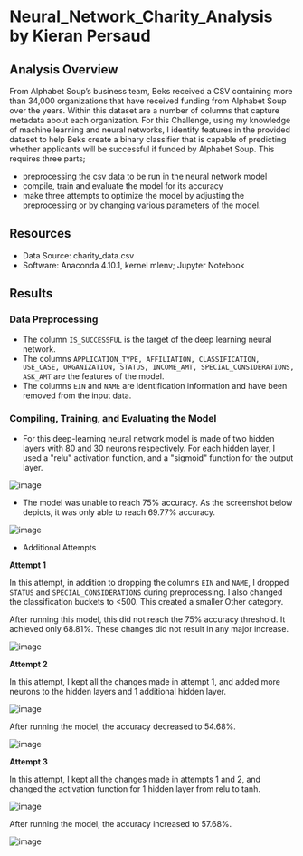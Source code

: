 # Neural_Network_Charity_Analysis by Kieran Persaud

## Analysis Overview
From Alphabet Soup’s business team, Beks received a CSV containing more than 34,000 organizations that have received funding from Alphabet Soup over the years. Within this dataset are a number of columns that capture metadata about each organization. For this Challenge, using my knowledge of machine learning and neural networks, I identify features in the provided dataset to help Beks create a binary classifier that is capable of predicting whether applicants will be successful if funded by Alphabet Soup. This requires three parts;
- preprocessing the csv data to be run in the neural network model
- compile, train and evaluate the model for its accuracy
- make three attempts to optimize the model by adjusting the preprocessing or by changing various parameters of the model.

## Resources
- Data Source: charity_data.csv
- Software: Anaconda 4.10.1, kernel mlenv; Jupyter Notebook

## Results

### Data Preprocessing
- The column ```IS_SUCCESSFUL``` is the target of the deep learning neural network.
- The columns ```APPLICATION_TYPE, AFFILIATION, CLASSIFICATION, USE_CASE, ORGANIZATION, STATUS, INCOME_AMT, SPECIAL_CONSIDERATIONS, ASK_AMT``` are the features of the model.
- The columns ```EIN``` and ```NAME``` are identification information and have been removed from the input data.

### Compiling, Training, and Evaluating the Model
- For this deep-learning neural network model is made of two hidden layers with 80 and 30 neurons respectively. For each hidden layer, I used a "relu" activation function, and a "sigmoid" function for the output layer.

![image](https://user-images.githubusercontent.com/84286467/138540179-b125ed70-6bbe-43cf-ada0-bb6a5e55d407.png)

- The model was unable to reach 75% accuracy. As the screenshot below depicts, it was only able to reach 69.77% accuracy.

![image](https://user-images.githubusercontent.com/84286467/138540231-a0e172f1-7b0c-4fe8-b27e-f069feb5513d.png)

- Additional Attempts

**Attempt 1**

In this attempt, in addition to dropping the columns ```EIN``` and ```NAME```, I dropped ```STATUS``` and ```SPECIAL_CONSIDERATIONS``` during preprocessing. I also changed the classification buckets to <500. This created a smaller Other category.

After running this model, this did not reach the 75% accuracy threshold. It achieved only 68.81%. These changes did not result in any major increase.

![image](https://user-images.githubusercontent.com/84286467/138540349-7e472ca0-0e41-4a81-9550-fdd24d250d44.png)

**Attempt 2**

In this attempt, I kept all the changes made in attempt 1, and added more neurons to the hidden layers and 1 additional hidden layer.

![image](https://user-images.githubusercontent.com/84286467/138540464-c37eb416-bf57-453a-873a-11ce6f85b147.png)

After running the model, the accuracy decreased to 54.68%.

![image](https://user-images.githubusercontent.com/84286467/138540488-3c55c9e0-8a01-4a3b-9860-d2ba3ffe5aaa.png)

**Attempt 3**

In this attempt, I kept all the changes made in attempts 1 and 2, and changed the activation function for 1 hidden layer from relu to tanh.

![image](https://user-images.githubusercontent.com/84286467/138540528-999c5fe4-b479-4c12-9164-56d5b8bc604e.png)

After running the model, the accuracy increased to 57.68%.

![image](https://user-images.githubusercontent.com/84286467/138540538-86e62bcd-8f70-4c55-a2d6-c23f76cb7782.png)

